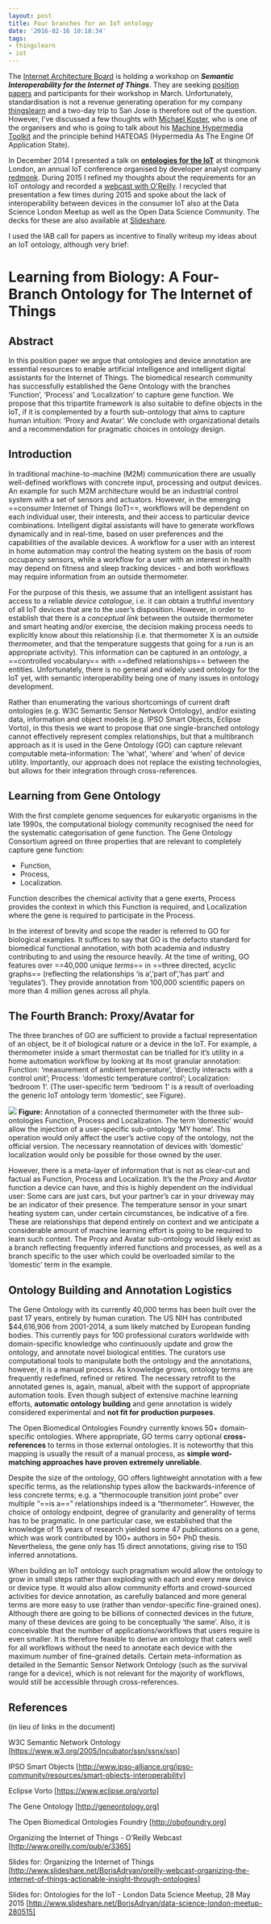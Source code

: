 ```yaml
---
layout: post
title: Four branches for an IoT ontology
date: '2016-02-16 10:18:34'
tags:
- thingslearn
- iot
---
```


The [Internet Architecture Board](https://www.iab.org) is holding a workshop on ***Semantic Interoperability for the Internet of Things***. They are seeking [position papers](https://www.iab.org/activities/workshops/iotsi/) and participants for their workshop in March. Unfortunately, standardisation is not a revenue generating operation for my company [thingslearn](http://wwww.thingslearn.com) and a two-day trip to San Jose is therefore out of the question. However, I've discussed a few thoughts with [Michael Koster](https://twitter.com/michaeljkoster), who is one of the organisers and who is going to talk about his [Machine Hypermedia Toolkit](https://github.com/connectIOT/HypermediaDemo/wiki/Overview) and the principle behind HATEOAS (Hypermedia As The Engine Of Application State).

In December 2014 I presented a talk on **[ontologies for the IoT](http://www.slideshare.net/BorisAdryan/thing-monk-borisadryan2014)** at thingmonk London, an annual IoT conference organised by developer analyst company [redmonk](http://redmonk.com). During 2015 I refined my thoughts about the requirements for an IoT ontology and recorded a [webcast with O'Reilly](http://www.oreilly.com/pub/e/3365). I recycled that presentation a few times during 2015 and spoke about the lack of interoperability between devices in the consumer IoT also at the Data Science London Meetup as well as the Open Data Science Community. The decks for these are also available at [Slideshare](http://www.slideshare.net/BorisAdryan).

I used the IAB call for papers as incentive to finally writeup my ideas about an IoT ontology, although very brief:

# Learning from Biology: A Four-Branch Ontology for The Internet of Things

## Abstract
In this position paper we argue that ontologies and device annotation are essential resources to enable artificial intelligence and intelligent digital assistants for the Internet of Things. The biomedical research community has successfully established the Gene Ontology with the branches ‘Function’, ‘Process’ and ‘Localization’ to capture gene function. We propose that this tripartite framework is also suitable to define objects in the IoT, if it is complemented by a fourth sub-ontology that aims to capture human intuition: ‘Proxy and Avatar’. We conclude with organizational details and a recommendation for pragmatic choices in ontology design.

## Introduction
In traditional machine-to-machine (M2M) communication there are usually well-defined workflows with concrete input, processing and output devices. An example for such M2M architecture would be an industrial control system with a set of sensors and actuators. However, in the emerging ==consumer Internet of Things (IoT)==, workflows will be dependent on each individual user, their interests, and their access to particular device combinations. Intelligent digital assistants will have to generate workflows dynamically and in real-time, based on user preferences and the capabilities of the available devices. A workflow for a user with an interest in home automation may control the heating system on the basis of room occupancy sensors, while a workflow for a user with an interest in health may depend on fitness and sleep tracking devices - and both workflows may require information from an outside thermometer.

For the purpose of this thesis, we assume that an intelligent assistant has access to a reliable *device catalogue*, i.e. it can obtain a truthful inventory of all IoT devices that are to the user’s disposition. However, in order to establish that there is a *conceptual link* between the outside thermometer and smart heating and/or exercise, the decision making process needs to explicitly know about this relationship (i.e. that thermometer X is an outside thermometer, and that the temperature suggests that going for a run is an appropriate activity). This information can be captured in an *ontology*, a ==controlled vocabulary== with ==defined relationships== between the entities. Unfortunately, there is no general and widely used ontology for the IoT yet, with semantic interoperability being one of many issues in ontology development.

Rather than enumerating the various shortcomings of current draft ontologies (e.g. W3C Semantic Sensor Network Ontology), and/or existing data, information and object models (e.g. IPSO Smart Objects, Eclipse Vorto), in this thesis we want to propose that one single-branched ontology cannot effectively represent complex relationships, but that a multibranch approach as it is used in the Gene Ontology (GO) can capture relevant computable meta-information: The ‘what’, ‘where’ and ‘when’ of device utility. Importantly, our approach does not replace the existing technologies, but allows for their integration through cross-references.

## Learning from Gene Ontology
With the first complete genome sequences for eukaryotic organisms in the late 1990s, the computational biology community recognised the need for the systematic categorisation of gene function. The Gene Ontology Consortium agreed on three properties that are relevant to completely capture gene function:

* Function,
* Process,
* Localization.

Function describes the chemical activity that a gene exerts, Process provides the context in which this Function is required, and Localization where the gene is required to participate in the Process.

In the interest of brevity and scope the reader is referred to GO for biological examples. It suffices to say that GO is the defacto standard for biomedical functional annotation, with both academia and industry contributing to and using the resource heavily. At the time of writing, GO features over ==40,000 unique *terms*== in ==three directed, acyclic graphs== (reflecting the relationships ‘is a’,’part of’,’has part’ and ‘regulates’). They provide annotation from 100,000 scientific papers on more than 4 million genes across all phyla.

## The Fourth Branch: Proxy/Avatar for
The three branches of GO are sufficient to provide a factual representation of an object, be it of biological nature or a device in the IoT. For example, a thermometer inside a smart thermostat can be trialled for it’s utility in a home automation workflow by looking at its most granular annotation: Function: ‘measurement of ambient temperature’, ‘directly interacts with a control unit’; Process: ‘domestic temperature control’; Localization: ‘bedroom 1’. (The user-specific term ‘bedroom 1’ is a result of overloading the generic IoT ontology term ‘domestic’, see Figure).<br>

![](/content/images/2016/02/exampleannot.png)
**Figure:** Annotation of a connected thermometer with the three sub-ontologies Function, Process and Localization. The term ‘domestic’ would allow the injection of a user-specific sub-ontology ‘MY home’. This operation would only affect the user’s active copy of the ontology, not the official version. The necessary reannotation of devices with ‘domestic’ localization would only be possible for those owned by the user.
<br>

However, there is a meta-layer of information that is not as clear-cut and factual as Function, Process and Localization. It’s the the *Proxy* and *Avatar* function a device can have, and this is highly dependent on the individual user: Some cars are just cars, but your partner’s car in your driveway may be an indicator of their presence. The temperature sensor in your smart heating system can, under certain circumstances, be indicative of a fire. These are relationships that depend entirely on context and we anticipate a considerable amount of machine learning effort is going to be required to learn such context. The Proxy and Avatar sub-ontology would likely exist as a branch reflecting frequently inferred functions and processes, as well as a branch specific to the user which could be overloaded similar to the ‘domestic’ term in the example.

## Ontology Building and Annotation Logistics
The Gene Ontology with its currently 40,000 terms has been built over the past 17 years, entirely by human curation. The US NIH has contributed $44,616,906 from 2001-2014, a sum likely matched by European funding bodies. This currently pays for 100 professional curators worldwide with domain-specific knowledge who continuously update and grow the ontology, and annotate novel biological entities. The curators use computational tools to manipulate both the ontology and the annotations, however, it is a manual process. As knowledge grows, ontology terms are frequently redefined, refined or retired. The necessary retrofit to the annotated genes is, again, manual, albeit with the support of appropriate automation tools. Even though subject of extensive machine learning efforts, **automatic ontology building** and gene annotation is widely considered experimental and **not fit for production purposes**.

The Open Biomedical Ontologies Foundry currently knows 50+ domain-specific ontologies. Where appropriate, GO terms carry optional **cross-references** to terms in those external ontologies. It is noteworthy that this mapping is usually the result of a manual process, as **simple word-matching approaches have proven extremely unreliable**.

Despite the size of the ontology, GO offers lightweight annotation with a few specific terms, as the relationship types allow the backwards-inference of less concrete terms; e.g. a “thermocouple transition joint probe” over multiple “==is a==” relationships indeed is a “thermometer”. However, the choice of ontology endpoint, degree of granularity and generality of terms has to be pragmatic. In one particular case, we established that the knowledge of 15 years of research yielded some 47 publications on a gene, which was work contributed by 100+ authors in 50+ PhD thesis. Nevertheless, the gene only has 15 direct annotations, giving rise to 150 inferred annotations.

When building an IoT ontology such pragmatism would allow the ontology to grow in small steps rather than exploding with each and every new device or device type. It would also allow community efforts and crowd-sourced activities for device annotation, as carefully balanced and more general terms are more easy to use (rather than vendor-specific fine-grained ones). Although there are going to be billions of connected devices in the future, many of these devices are going to be conceptually ‘the same’. Also, it is conceivable that the number of applications/workflows that users require is even smaller. It is therefore feasible to derive an ontology that caters well for all workflows without the need to annotate each device with the maximum number of fine-grained details. Certain meta-information as detailed in the Semantic Sensor Network Ontology (such as the survival range for a device), which is not relevant for the majority of workflows, would still be accessible through cross-references.

## References
(in lieu of links in the document)

W3C Semantic Network Ontology
[https://www.w3.org/2005/Incubator/ssn/ssnx/ssn]

IPSO Smart Objects
[http://www.ipso-alliance.org/ipso-community/resources/smart-objects-interoperability]

Eclipse Vorto
[https://www.eclipse.org/vorto]

The Gene Ontology
[http://geneontology.org]

The Open Biomedical Ontologies Foundry
[http://obofoundry.org]

Organizing the Internet of Things - O’Reilly Webcast
[http://www.oreilly.com/pub/e/3365]

Slides for: Organizing the Internet of Things
[http://www.slideshare.net/BorisAdryan/oreilly-webcast-organizing-the-internet-of-things-actionable-insight-through-ontologies]

Slides for: Ontologies for the IoT - London Data Science Meetup, 28 May 2015
[http://www.slideshare.net/BorisAdryan/data-science-london-meetup-280515]